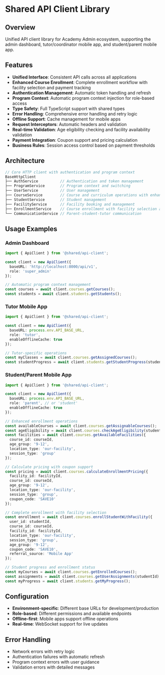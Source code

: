 # Shared API Client Library

## Overview
Unified API client library for Academy Admin ecosystem, supporting the admin dashboard, tutor/coordinator mobile app, and student/parent mobile app.

## Features
- **Unified Interface**: Consistent API calls across all applications
- **Enhanced Course Enrollment**: Complete enrollment workflow with facility selection and payment tracking
- **Authentication Management**: Automatic token handling and refresh
- **Program Context**: Automatic program context injection for role-based access
- **Type Safety**: Full TypeScript support with shared types
- **Error Handling**: Comprehensive error handling and retry logic
- **Offline Support**: Cache management for mobile apps
- **Request Interceptors**: Automatic headers and validation
- **Real-time Validation**: Age eligibility checking and facility availability validation
- **Payment Integration**: Coupon support and pricing calculation
- **Business Rules**: Session access control based on payment thresholds

## Architecture

```typescript
// Core HTTP client with authentication and program context
BaseHttpClient
├── AuthService          // Authentication and token management
├── ProgramService       // Program context and switching
├── UserService          // User management
├── CourseService        // Course and curriculum operations with enhanced enrollment
├── StudentService       // Student management
├── FacilityService      // Facility booking and management
├── EnrollmentService    // Course enrollment with facility selection and payment tracking
└── CommunicationService // Parent-student-tutor communication
```

## Usage Examples

### Admin Dashboard
```typescript
import { ApiClient } from '@shared/api-client';

const client = new ApiClient({
  baseURL: 'http://localhost:8000/api/v1',
  role: 'super_admin'
});

// Automatic program context management
const courses = await client.courses.getCourses();
const students = await client.students.getStudents();
```

### Tutor Mobile App
```typescript
import { ApiClient } from '@shared/api-client';

const client = new ApiClient({
  baseURL: process.env.API_BASE_URL,
  role: 'tutor',
  enableOfflineCache: true
});

// Tutor-specific operations
const myClasses = await client.courses.getAssignedCourses();
const studentProgress = await client.students.getStudentProgress(studentId);
```

### Student/Parent Mobile App
```typescript
import { ApiClient } from '@shared/api-client';

const client = new ApiClient({
  baseURL: process.env.API_BASE_URL,
  role: 'parent', // or 'student'
  enableOfflineCache: true
});

// Enhanced enrollment operations
const availableCourses = await client.courses.getAssignableCourses();
const ageEligibility = await client.courses.checkAgeEligibility(studentId, courseId);
const facilities = await client.courses.getAvailableFacilities({
  course_id: courseId,
  age_group: '9-12',
  location_type: 'our-facility',
  session_type: 'group'
});

// Calculate pricing with coupon support
const pricing = await client.courses.calculateEnrollmentPricing({
  facility_id: facilityId,
  course_id: courseId,
  age_group: '9-12',
  location_type: 'our-facility',
  session_type: 'group',
  coupon_code: 'SAVE10'
});

// Complete enrollment with facility selection
const enrollment = await client.courses.enrollStudentWithFacility({
  user_id: studentId,
  course_id: courseId,
  facility_id: facilityId,
  location_type: 'our-facility',
  session_type: 'group',
  age_group: '9-12',
  coupon_code: 'SAVE10',
  referral_source: 'Mobile App'
});

// Student progress and enrollment status
const myCourses = await client.courses.getEnrolledCourses();
const assignments = await client.courses.getUserAssignments(studentId);
const myProgress = await client.students.getMyProgress();
```

## Configuration
- **Environment-specific**: Different base URLs for development/production
- **Role-based**: Different permissions and available endpoints
- **Offline-first**: Mobile apps support offline operations
- **Real-time**: WebSocket support for live updates

## Error Handling
- Network errors with retry logic
- Authentication failures with automatic refresh
- Program context errors with user guidance
- Validation errors with detailed messages